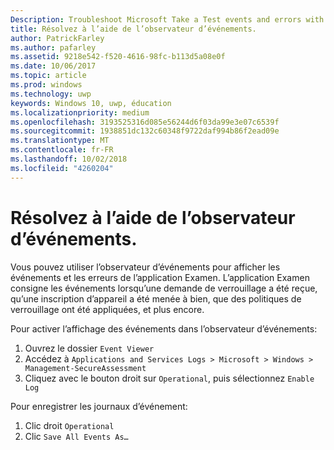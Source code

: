```yaml
---
Description: Troubleshoot Microsoft Take a Test events and errors with the event viewer.
title: Résolvez à l’aide de l’observateur d’événements.
author: PatrickFarley
ms.author: pafarley
ms.assetid: 9218e542-f520-4616-98fc-b113d5a08e0f
ms.date: 10/06/2017
ms.topic: article
ms.prod: windows
ms.technology: uwp
keywords: Windows 10, uwp, éducation
ms.localizationpriority: medium
ms.openlocfilehash: 3193525316d085e56244d6f03da99e3e07c6539f
ms.sourcegitcommit: 1938851dc132c60348f9722daf994b86f2ead09e
ms.translationtype: MT
ms.contentlocale: fr-FR
ms.lasthandoff: 10/02/2018
ms.locfileid: "4260204"
---
```

# <a name="troubleshoot-microsoft-take-a-test-with-the-event-viewer"></a>Résolvez à l’aide de l’observateur d’événements.

Vous pouvez utiliser l’observateur d’événements pour afficher les événements et les erreurs de l’application Examen. L’application Examen consigne les événements lorsqu’une demande de verrouillage a été reçue, qu’une inscription d’appareil a été menée à bien, que des politiques de verrouillage ont été appliquées, et plus encore.

Pour activer l’affichage des événements dans l’observateur d’événements:
1. Ouvrez le dossier `Event Viewer`
2. Accédez à `Applications and Services Logs > Microsoft > Windows > Management-SecureAssessment`
3. Cliquez avec le bouton droit sur `Operational`, puis sélectionnez `Enable Log`

Pour enregistrer les journaux d’événement:
1. Clic droit `Operational`
2. Clic `Save All Events As…`
